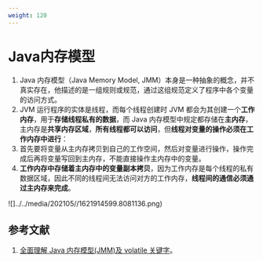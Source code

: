 ```yaml
---
weight: 120
---
```


# Java内存模型

1. Java 内存模型（Java Memory Model, JMM）本身是一种抽象的概念，并不真实存在，他描述的是一组规则或规范，通过这组规范定义了程序中各个变量的访问方式。
2. JVM 运行程序的实体是线程，而每个线程创建时 JVM 都会为其创建一个**工作内存**，用于**存储线程私有的数据**，而 Java 内存模型中规定都存储在**主内存**，主内存是**共享内存区域**，**所有线程都可以访问**，但**线程对变量的操作必须在工作内存中进行**：
3. 首先要将变量从主内存拷贝到自己的工作空间，然后对变量进行操作，操作完成后再将变量写回到主内存，不能直接操作主内存中的变量。
4. **工作内存中存储着主内存中的变量副本拷贝**，因为工作内存是每个线程的私有数据区域，因此不同的线程间无法访问对方的工作内存，**线程间的通信必须通过主内存来完成**。

![]../../media/202105//1621914599.8081136.png)

## 参考文献

1. [全面理解 Java 内存模型(JMM)及 volatile 关键字](https://blog.csdn.net/javazejian/article/details/72772461)。

